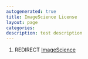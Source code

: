 ```yaml
---
autogenerated: true
title: ImageScience License
layout: page
categories: 
description: test description
---
```


1.  REDIRECT [ImageScience](ImageScience)
